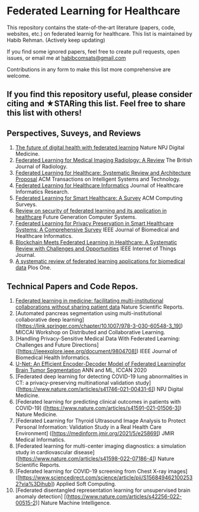 # Federated Learning for Healthcare
This repository contains the state-of-the-art literature (papers, code, websites, etc.) on federated learnig for healthcare.
This list is maintained by Habib Rehman. (Actively keep updating)

If you find some ignored papers, feel free to create pull requests, open issues, or email me at habibcomsats@gmail.com

Contributions in any form to make this list more comprehensive are welcome.

If you find this repository useful, please consider citing and ★STARing this list.
Feel free to share this list with others!
--------------------------------------------------------------------------------------------------------------------------------

## Perspectives, Suveys, and Reviews
1. [The future of digital health with federated learning](https://www.nature.com/articles/s41746-020-00323-1) Nature NPJ Digital Medicine.
2. [Federated Learning for Medical Imaging Radiology: A Review](https://doi.org/10.1259/bjr.20220890) The British Journal of Radiology.
3. [Federated Learning for Healthcare: Systematic Review and Architecture Proposal](https://dl.acm.org/doi/10.1145/3501813) ACM Transactions on Intelligent Systems and Technology.
4. [Federated Learning for Healthcare Informatics](https://link.springer.com/article/10.1007/s41666-020-00082-4) Journal of Healthcare Informatics Research.
5. [Federated Learning for Smart Healthcare: A Survey](https://dl.acm.org/doi/10.1145/3501296) ACM Computing Surveys.
6. [Review on security of federated learning and its application in healthcare](https://www.sciencedirect.com/science/article/abs/pii/S0167739X23000626?via%3Dihub) Future Generation Computer Systems.
7. [Federated Learning for Privacy Preservation in Smart Healthcare Systems: A Comprehensive Survey](https://ieeexplore.ieee.org/document/9794622) IEEE Journal of Biomedical and Healthcare Informatics.
8. [Blockchain Meets Federated Learning in Healthcare: A Systematic Review with Challenges and Opportunities](https://ieeexplore.ieee.org/document/10090221) IEEE Internet of Things Journal.
9. [A systematic review of federated learning applications for biomedical data]([https://journals.plos.org/digitalhealth/article?id=10.1371/journal.pdig.0000033]) Plos One.
   
## Technical Papers and Code Repos.
1. [Federated learning in medicine: facilitating multi-institutional collaborations without sharing patient data]([https://www.nature.com/articles/s41746-020-00323-1]) Nature Scientific Reports.
2. [Automated pancreas segmentation using multi-institutional collaborative deep learning] ([https://link.springer.com/chapter/10.1007/978-3-030-60548-3_19]) MICCAI Workshop on Distributed and Collaborative Learning.
3. [Handling Privacy-Sensitive Medical Data With Federated Learning: Challenges and Future Directions] ([https://ieeexplore.ieee.org/document/9804708]) IEEE Journal of Biomedical Health Informatics.
4. [U-Net: An Efficient Encoder-Decoder Model of Federated Learningfor Brain Tumor Segmentation]([https://link.springer.com/chapter/10.1007/978-3-030-61609-0_60]) ANN and ML, ICCAN 2020
5. [Federated deep learning for detecting COVID-19 lung abnormalities in CT: a privacy-preserving multinational validation study] ([https://www.nature.com/articles/s41746-021-00431-6]) NPJ Digital Medicine.
6. [Federated learning for predicting clinical outcomes in patients with COVID-19] ([https://www.nature.com/articles/s41591-021-01506-3]) Nature Medicine.
7. [Federated Learning for Thyroid Ultrasound Image Analysis to Protect Personal Information: Validation Study in a Real Health Care Environment] ([https://medinform.jmir.org/2021/5/e25869]) JMIR Medical Informatics.
8. [Federated learning for multi-center imaging diagnostics: a simulation study in cardiovascular disease] ([https://www.nature.com/articles/s41598-022-07186-4]) Nature Scientific Reports.
9. [Federated learning for COVID-19 screening from Chest X-ray images] ([https://www.sciencedirect.com/science/article/pii/S1568494621002532?via%3Dihub]) Applied Soft Computing.
10. [Federated disentangled representation learning for unsupervised brain anomaly detection] [(https://www.nature.com/articles/s42256-022-00515-2)] Nature Machine Intelligence.

